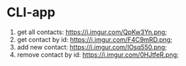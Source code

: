# CLI-app
1) get all contacts: https://i.imgur.com/QpKw3Yn.png;
2) get contact by id: https://i.imgur.com/F4C9mRD.png;
3) add new contact: https://i.imgur.com/IOsq550.png;
4) remove contact by id: https://i.imgur.com/0HJtfeR.png;
